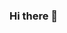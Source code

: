 ### Hi there 👋

<!--START_SECTION:waka-->
<!--
```txt
Go         20 hrs 14 mins  ██████████████████▒░░░░░░   73.39 %
sh         4 hrs 34 mins   ████░░░░░░░░░░░░░░░░░░░░░   16.58 %
YAML       1 hr 3 mins     █░░░░░░░░░░░░░░░░░░░░░░░░   03.86 %
SQL        47 mins         ▓░░░░░░░░░░░░░░░░░░░░░░░░   02.84 %
Other      23 mins         ▒░░░░░░░░░░░░░░░░░░░░░░░░   01.44 %
```
-->
<!--END_SECTION:waka-->

<!--
**barahouei/barahouei** is a ✨ _special_ ✨ repository because its `README.md` (this file) appears on your GitHub profile.

Here are some ideas to get you started:

- 🔭 I’m currently working on ...
- 🌱 I’m currently learning ...
- 👯 I’m looking to collaborate on ...
- 🤔 I’m looking for help with ...
- 💬 Ask me about ...
- 📫 How to reach me: ...
- 😄 Pronouns: ...
- ⚡ Fun fact: ...
-->
